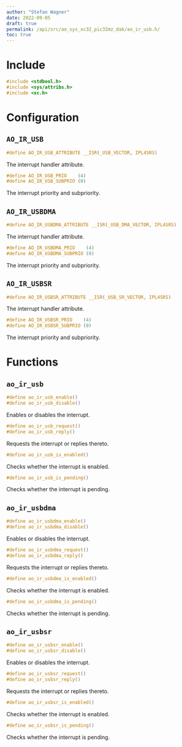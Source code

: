 ```yaml
---
author: "Stefan Wagner"
date: 2022-09-05
draft: true
permalink: /api/src/ao_sys_xc32_pic32mz_dak/ao_ir_usb.h/
toc: true
---
```


# Include

```c
#include <stdbool.h>
#include <sys/attribs.h>
#include <xc.h>
```

# Configuration

## `AO_IR_USB`

```c
#define AO_IR_USB_ATTRIBUTE __ISR(_USB_VECTOR, IPL4SRS)
```

The interrupt handler attribute.

```c
#define AO_IR_USB_PRIO    (4)
#define AO_IR_USB_SUBPRIO (0)
```

The interrupt priority and subpriority.

## `AO_IR_USBDMA`

```c
#define AO_IR_USBDMA_ATTRIBUTE __ISR(_USB_DMA_VECTOR, IPL4SRS)
```

The interrupt handler attribute.

```c
#define AO_IR_USBDMA_PRIO    (4)
#define AO_IR_USBDMA_SUBPRIO (0)
```

The interrupt priority and subpriority.

## `AO_IR_USBSR`

```c
#define AO_IR_USBSR_ATTRIBUTE __ISR(_USB_SR_VECTOR, IPL4SRS)
```

The interrupt handler attribute.

```c
#define AO_IR_USBSR_PRIO    (4)
#define AO_IR_USBSR_SUBPRIO (0)
```

The interrupt priority and subpriority.

# Functions

## `ao_ir_usb`

```c
#define ao_ir_usb_enable()
#define ao_ir_usb_disable()
```

Enables or disables the interrupt.

```c
#define ao_ir_usb_request()
#define ao_ir_usb_reply()
```

Requests the interrupt or replies thereto.

```c
#define ao_ir_usb_is_enabled()
```

Checks whether the interrupt is enabled.

```c
#define ao_ir_usb_is_pending()
```

Checks whether the interrupt is pending.

## `ao_ir_usbdma`

```c
#define ao_ir_usbdma_enable()
#define ao_ir_usbdma_disable()
```

Enables or disables the interrupt.

```c
#define ao_ir_usbdma_request()
#define ao_ir_usbdma_reply()
```

Requests the interrupt or replies thereto.

```c
#define ao_ir_usbdma_is_enabled()
```

Checks whether the interrupt is enabled.

```c
#define ao_ir_usbdma_is_pending()
```

Checks whether the interrupt is pending.

## `ao_ir_usbsr`

```c
#define ao_ir_usbsr_enable()
#define ao_ir_usbsr_disable()
```

Enables or disables the interrupt.

```c
#define ao_ir_usbsr_request()
#define ao_ir_usbsr_reply()
```

Requests the interrupt or replies thereto.

```c
#define ao_ir_usbsr_is_enabled()
```

Checks whether the interrupt is enabled.

```c
#define ao_ir_usbsr_is_pending()
```

Checks whether the interrupt is pending.
